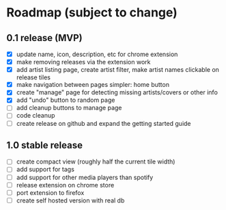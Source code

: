 # Roadmap (subject to change)

## 0.1 release (MVP)

- [x] update name, icon, description, etc for chrome extension
- [x] make removing releases via the extension work
- [x] add artist listing page, create artist filter, make artist names clickable on release tiles
- [x] make navigation between pages simpler: home button
- [x] create "manage" page for detecting missing artists/covers or other info
- [x] add "undo" button to random page
- [ ] add cleanup buttons to manage page
- [ ] code cleanup
- [ ] create release on github and expand the getting started guide

## 1.0 stable release

- [ ] create compact view (roughly half the current tile width)
- [ ] add support for tags
- [ ] add support for other media players than spotify
- [ ] release extension on chrome store
- [ ] port extension to firefox
- [ ] create self hosted version with real db
